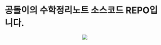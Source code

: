 # 공돌이의 수학정리노트 소스코드 REPO입니다.

<p align = "center">
  <img src = "https://raw.githubusercontent.com/angeloyeo/gongdols/master/Untitled%20design%20(3).png">
</p>
